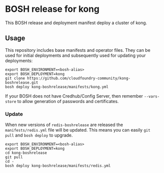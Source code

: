 # BOSH release for kong

This BOSH release and deployment manifest deploy a cluster of kong.

## Usage

This repository includes base manifests and operator files. They can be used for initial deployments and subsequently used for updating your deployments:

```
export BOSH_ENVIRONMENT=<bosh-alias>
export BOSH_DEPLOYMENT=kong
git clone https://github.com/cloudfoundry-community/kong-boshrelease.git
bosh deploy kong-boshrelease/manifests/kong.yml
```

If your BOSH does not have Credhub/Config Server, then remember `--vars-store` to allow generation of passwords and certificates.

### Update

When new versions of `redis-boshrelease` are released the `manifests/redis.yml` file will be updated. This means you can easily `git pull` and `bosh deploy` to upgrade.

```
export BOSH_ENVIRONMENT=<bosh-alias>
export BOSH_DEPLOYMENT=kong
cd kong-boshrelease
git pull
cd -
bosh deploy kong-boshrelease/manifests/redis.yml
```
